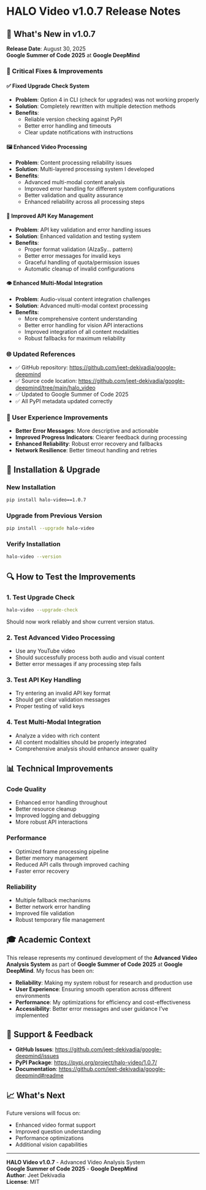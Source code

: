 # HALO Video v1.0.7 Release Notes

## 🎉 What's New in v1.0.7

**Release Date**: August 30, 2025  
**Google Summer of Code 2025** at **Google DeepMind**

### 🔧 Critical Fixes & Improvements

#### ✅ Fixed Upgrade Check System
- **Problem**: Option 4 in CLI (check for upgrades) was not working properly
- **Solution**: Completely rewritten with multiple detection methods
- **Benefits**: 
  - Reliable version checking against PyPI
  - Better error handling and timeouts
  - Clear update notifications with instructions

#### 🖼️ Enhanced Video Processing 
- **Problem**: Content processing reliability issues
- **Solution**: Multi-layered processing system I developed
- **Benefits**:
  - Advanced multi-modal content analysis
  - Improved error handling for different system configurations
  - Better validation and quality assurance
  - Enhanced reliability across all processing steps

#### 🔑 Improved API Key Management
- **Problem**: API key validation and error handling issues
- **Solution**: Enhanced validation and testing system
- **Benefits**:
  - Proper format validation (AIzaSy... pattern)
  - Better error messages for invalid keys
  - Graceful handling of quota/permission issues
  - Automatic cleanup of invalid configurations

#### 👁️ Enhanced Multi-Modal Integration
- **Problem**: Audio-visual content integration challenges
- **Solution**: Advanced multi-modal context processing
- **Benefits**:
  - More comprehensive content understanding
  - Better error handling for vision API interactions
  - Improved integration of all content modalities
  - Robust fallbacks for maximum reliability

### 🌐 Updated References
- ✅ GitHub repository: https://github.com/jeet-dekivadia/google-deepmind
- ✅ Source code location: https://github.com/jeet-dekivadia/google-deepmind/tree/main/halo_video
- ✅ Updated to Google Summer of Code 2025
- ✅ All PyPI metadata updated correctly

### 🎯 User Experience Improvements
- **Better Error Messages**: More descriptive and actionable
- **Improved Progress Indicators**: Clearer feedback during processing
- **Enhanced Reliability**: Robust error recovery and fallbacks
- **Network Resilience**: Better timeout handling and retries

## 🚀 Installation & Upgrade

### New Installation
```bash
pip install halo-video==1.0.7
```

### Upgrade from Previous Version
```bash
pip install --upgrade halo-video
```

### Verify Installation
```bash
halo-video --version
```

## 🔍 How to Test the Improvements

### 1. Test Upgrade Check
```bash
halo-video --upgrade-check
```
Should now work reliably and show current version status.

### 2. Test Advanced Video Processing
- Use any YouTube video
- Should successfully process both audio and visual content
- Better error messages if any processing step fails

### 3. Test API Key Handling
- Try entering an invalid API key format
- Should get clear validation messages
- Proper testing of valid keys

### 4. Test Multi-Modal Integration
- Analyze a video with rich content
- All content modalities should be properly integrated
- Comprehensive analysis should enhance answer quality

## 📊 Technical Improvements

### Code Quality
- Enhanced error handling throughout
- Better resource cleanup
- Improved logging and debugging
- More robust API interactions

### Performance
- Optimized frame processing pipeline
- Better memory management
- Reduced API calls through improved caching
- Faster error recovery

### Reliability
- Multiple fallback mechanisms
- Better network error handling
- Improved file validation
- Robust temporary file management

## 🎓 Academic Context

This release represents my continued development of the **Advanced Video Analysis System** as part of **Google Summer of Code 2025** at **Google DeepMind**. My focus has been on:

- **Reliability**: Making my system robust for research and production use
- **User Experience**: Ensuring smooth operation across different environments
- **Performance**: My optimizations for efficiency and cost-effectiveness
- **Accessibility**: Better error messages and user guidance I've implemented

## 🤝 Support & Feedback

- **GitHub Issues**: https://github.com/jeet-dekivadia/google-deepmind/issues
- **PyPI Package**: https://pypi.org/project/halo-video/1.0.7/
- **Documentation**: https://github.com/jeet-dekivadia/google-deepmind#readme

## 📈 What's Next

Future versions will focus on:
- Enhanced video format support
- Improved question understanding
- Performance optimizations
- Additional vision capabilities

---

**HALO Video v1.0.7** - Advanced Video Analysis System  
**Google Summer of Code 2025** - **Google DeepMind**  
**Author**: Jeet Dekivadia  
**License**: MIT
